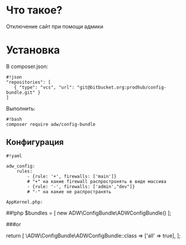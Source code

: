 # Что такое? #

Отключение сайт при помощи адмики

# Установка #
В composer.json:

```
#!json
"repositories": [
   { "type": "vcs", "url": "git@bitbucket.org:prodhub/config-bundle.git" }
]
```
Выполнить:

```
#!bash
composer require adw/config-bundle

```

## Конфигурация
```
#!yaml

adw_config:
    rules:
        - {rule: '+', firewalls: ['main']} 
        # "+" на какие firewall распростронять в виде массива
        - {rule: '-', firewalls: ['admin',"dev"]} 
        # "-" на какие не распространять

AppKernel.php:
```


##!php
$bundles = [
   new ADW\ConfigBundle\ADWConfigBundle()
];

###or


return [
    \ADW\ConfigBundle\ADWConfigBundle::class => ['all' => true],
]; 

